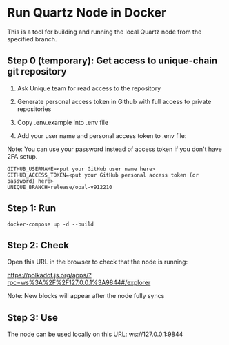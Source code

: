 # Run Quartz Node in Docker

This is a tool for building and running the local Quartz node from the specified branch.

## Step 0 (temporary): Get access to unique-chain git repository

1. Ask Unique team for read access to the repository

2. Generate personal access token in Github with full access to private repositories

3. Copy .env.example into .env file

4. Add your user name and personal access token to .env file:

Note: You can use your password instead of access token if you don't have 2FA setup.

```
GITHUB_USERNAME=<put your GitHub user name here>
GITHUB_ACCESS_TOKEN=<put your GitHub personal access token (or password) here>
UNIQUE_BRANCH=release/opal-v912210
```

## Step 1: Run

```
docker-compose up -d --build
```

## Step 2: Check

Open this URL in the browser to check that the node is running:

https://polkadot.js.org/apps/?rpc=ws%3A%2F%2F127.0.0.1%3A9844#/explorer

Note: New blocks will appear after the node fully syncs

## Step 3: Use

The node can be used locally on this URL: ws://127.0.0.1:9844
